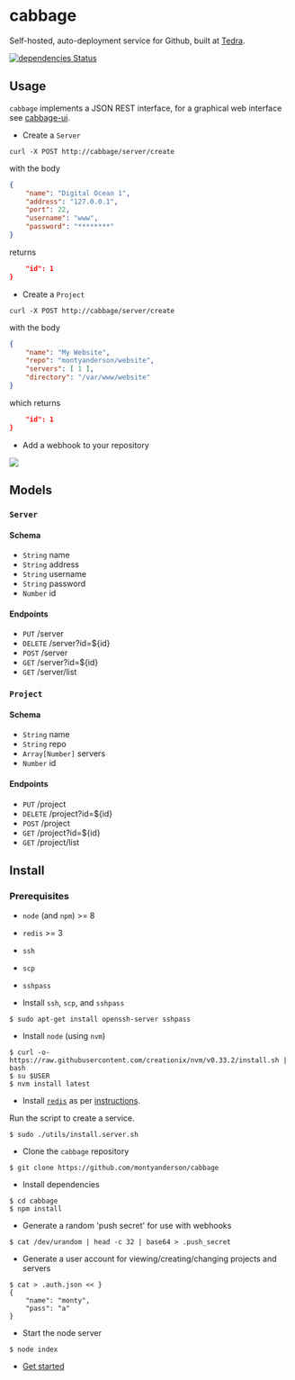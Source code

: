 # cabbage

Self-hosted, auto-deployment service for Github, built at [Tedra](https://github.com/tedra).

[![dependencies Status](https://david-dm.org/montyanderson/cabbage/status.svg)](https://david-dm.org/montyanderson/cabbage)

## Usage
`cabbage` implements a JSON REST interface, for a graphical web interface see [cabbage-ui](https://github.com/montyanderson/cabbage-ui).

* Create a `Server`

```
curl -X POST http://cabbage/server/create
```

with the body

``` json
{
	"name": "Digital Ocean 1",
	"address": "127.0.0.1",
	"port": 22,
	"username": "www",
	"password": "********"
}
```

returns

``` json
	"id": 1
}
```

* Create a `Project`

```
curl -X POST http://cabbage/server/create
```

with the body

``` json
{
	"name": "My Website",
	"repo": "montyanderson/website",
	"servers": [ 1 ],
	"directory": "/var/www/website"
}
```

which returns

``` json
	"id": 1
}
```

* Add a webhook to your repository

![](http://i.imgur.com/i4dyF9H.png)

## Models

### `Server`

#### Schema

* `String` name
* `String` address
* `String` username
* `String` password
* `Number` id

#### Endpoints

* `PUT` /server
* `DELETE` /server?id=${id}
* `POST` /server
* `GET` /server?id=${id}
* `GET` /server/list

### `Project`

#### Schema

* `String` name
* `String` repo
* `Array[Number]` servers
* `Number` id

#### Endpoints

* `PUT` /project
* `DELETE` /project?id=${id}
* `POST` /project
* `GET` /project?id=${id}
* `GET` /project/list

## Install

### Prerequisites

* `node` (and `npm`) >= 8
* `redis` >= 3
* `ssh`
* `scp`
* `sshpass`


* Install `ssh`, `scp`, and `sshpass`

```
$ sudo apt-get install openssh-server sshpass
```

* Install `node` (using `nvm`)

```
$ curl -o- https://raw.githubusercontent.com/creationix/nvm/v0.33.2/install.sh | bash
$ su $USER
$ nvm install latest
```

* Install [`redis`](https://redis.io/download) as per [instructions](https://redis.io/download#installation).

Run the script to create a service.

```
$ sudo ./utils/install.server.sh
```

* Clone the `cabbage` repository

```
$ git clone https://github.com/montyanderson/cabbage
```

* Install dependencies

```
$ cd cabbage
$ npm install
```

* Generate a random 'push secret' for use with webhooks

```
$ cat /dev/urandom | head -c 32 | base64 > .push_secret
```

* Generate a user account for viewing/creating/changing projects and servers

```
$ cat > .auth.json << }
{
	"name": "monty",
	"pass": "a"
}

```

* Start the node server

```
$ node index
```

* [Get started](#usage)

